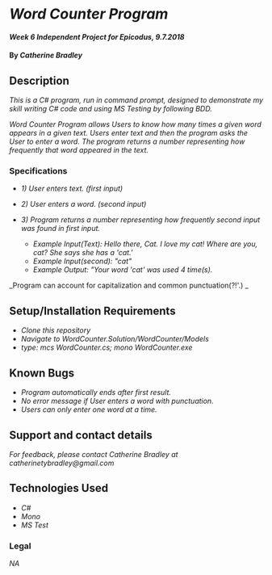# _Word Counter Program_

#### _Week 6 Independent Project for Epicodus, 9.7.2018_

#### By _**Catherine Bradley**_

## Description

_This is a C# program, run in command prompt, designed to demonstrate my skill writing C# code and using MS Testing by following BDD._

_Word Counter Program allows Users to know how many times a given word appears in a given text. Users enter text and then the program asks the User to enter a word. The program returns a number representing how frequently that word appeared in the text._

### Specifications

* _1) User enters text. (first input)_
* _2) User enters a word. (second input)_
* _3) Program returns a number representing how frequently second input was found in first input._

  * _Example Input(Text): Hello there, Cat. I love my cat! Where are you, cat? She says she has a 'cat.'_
  * _Example Input(second): "cat"_
  * _Example Output: "Your word 'cat' was used 4 time(s)._

_Program can account for capitalization and common punctuation(?!'.) _

## Setup/Installation Requirements

* _Clone this repository_
* _Navigate to WordCounter.Solution/WordCounter/Models_
* _type: mcs WordCounter.cs; mono WordCounter.exe_

## Known Bugs

* _Program automatically ends after first result._
* _No error message if User enters a word with punctuation._
* _Users can only enter one word at a time._

## Support and contact details

_For feedback, please contact Catherine Bradley at catherinetybradley@gmail.com_

## Technologies Used

* _C#_
* _Mono_
* _MS Test_

### Legal

*NA*
